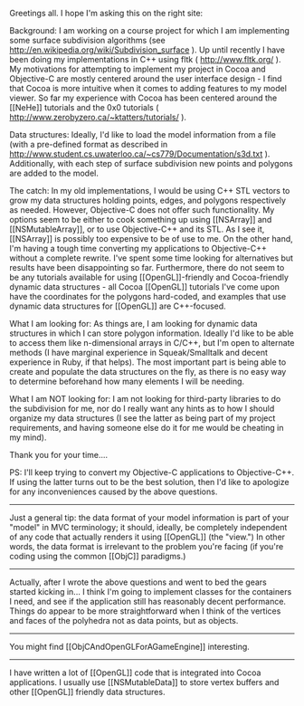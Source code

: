 

Greetings all.  I hope I'm asking this on the right site:

Background:  I am working on a course project for which I am implementing some surface subdivision algorithms (see http://en.wikipedia.org/wiki/Subdivision_surface ).  Up until recently I have been doing my implementations in C++ using fltk ( http://www.fltk.org/ ).  My motivations for attempting to implement my project in Cocoa and Objective-C are mostly centered around the user interface design - I find that Cocoa is more intuitive when it comes to adding features to my model viewer.  So far my experience with Cocoa has been centered around the [[NeHe]] tutorials and the 0x0 tutorials ( http://www.zerobyzero.ca/~ktatters/tutorials/ ).  

Data structures:  Ideally, I'd like to load the model information from a file (with a pre-defined format as described in http://www.student.cs.uwaterloo.ca/~cs779/Documentation/s3d.txt ).  Additionally, with each step of surface subdivision new points and polygons are added to the model.  

The catch:  In my old implementations, I would be using C++ STL vectors to grow my data structures holding points, edges, and polygons respectively as needed.  However, Objective-C does not offer such functionality.  My options seem to be either to cook something up using [[NSArray]] and [[NSMutableArray]], or to use Objective-C++ and its STL.  As I see it, [[NSArray]] is possibly too expensive to be of use to me.  On the other hand, I'm having a tough time converting my applications to Objective-C++ without a complete rewrite.  I've spent some time looking for alternatives but results have been disappointing so far.  Furthermore, there do not seem to be any tutorials available for using [[OpenGL]]-friendly and Cocoa-friendly dynamic data structures - all Cocoa [[OpenGL]] tutorials I've come upon have the coordinates for the polygons hard-coded, and examples that use dynamic data structures for [[OpenGL]] are C++-focused.  

What I am looking for:  As things are, I am looking for dynamic data structures in which I can store polygon information.  Ideally I'd like to be able to access them like n-dimensional arrays in C/C++, but I'm open to alternate methods (I have marginal experience in Squeak/Smalltalk and decent experience in Ruby, if that helps).  The most important part is being able to create and populate the data structures on the fly, as there is no easy way to determine beforehand how many elements I will be needing.  

What I am NOT looking for:  I am not looking for third-party libraries to do the subdivision for me, nor do I really want any hints as to how I should organize my data structures (I see the latter as being part of my project requirements, and having someone else do it for me would be cheating in my mind).  

Thank you for your time....


PS:  I'll keep trying to convert my Objective-C applications to Objective-C++.  If using the latter turns out to be the best solution, then I'd like to apologize for any inconveniences caused by the above questions.

----

Just a general tip: the data format of your model information is part of your "model" in MVC terminology; it should, ideally, be completely independent of any code that actually renders it using [[OpenGL]] (the "view.") In other words, the data format is irrelevant to the problem you're facing (if you're coding using the common [[ObjC]] paradigms.)

----

Actually, after I wrote the above questions and went to bed the gears started kicking in... I think I'm going to implement classes for the containers I need, and see if the application still has reasonably decent performance.  Things do appear to be more straightforward when I think of the vertices and faces of the polyhedra not as data points, but as objects.  

----
You might find [[ObjCAndOpenGLForAGameEngine]] interesting.

---- 
I have written a lot of [[OpenGL]] code that is integrated into Cocoa applications.  I usually use [[NSMutableData]] to store vertex buffers and other [[OpenGL]] friendly data structures.